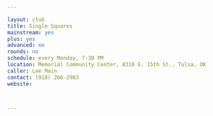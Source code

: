 ```yaml
---

layout: club
title: Single Squares
mainstream: yes
plus: yes
advanced: no
rounds: no
schedule: every Monday, 7:30 PM
location: Memorial Community Center, 8310 E. 15th St., Tulsa, OK
caller: Lee Main
contact: (918) 266-2983
website: 



---
```


